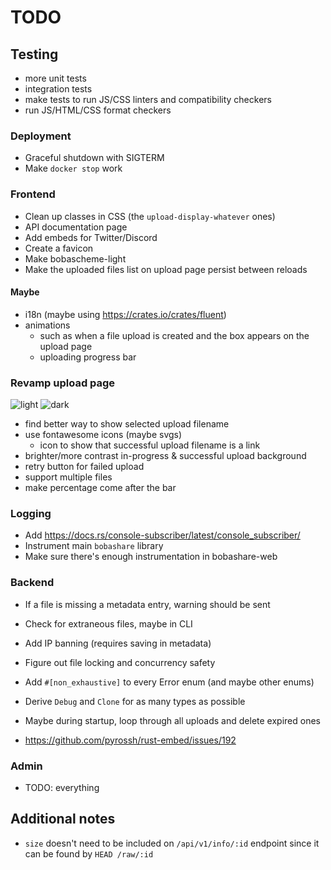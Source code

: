 # TODO

## Testing

- more unit tests
- integration tests
- make tests to run JS/CSS linters and compatibility checkers
- run JS/HTML/CSS format checkers

### Deployment

- Graceful shutdown with SIGTERM
- Make `docker stop` work

### Frontend

- Clean up classes in CSS (the `upload-display-whatever` ones)
- API documentation page
- Add embeds for Twitter/Discord
- Create a favicon
- Make bobascheme-light
- Make the uploaded files list on upload page persist between reloads

#### Maybe

- i18n (maybe using https://crates.io/crates/fluent)
- animations
  - such as when a file upload is created and the box appears on the upload page
  - uploading progress bar

### Revamp upload page

![light](https://cdn.discordapp.com/attachments/1018368926494769314/1036779113245057064/Desktop_-_1.png)
![dark](https://cdn.discordapp.com/attachments/1018368926494769314/1036779113597382779/Desktop_-_2.png)

- find better way to show selected upload filename
- use fontawesome icons (maybe svgs)
  - icon to show that successful upload filename is a link
- brighter/more contrast in-progress & successful upload background
- retry button for failed upload
- support multiple files
- make percentage come after the bar

### Logging

- Add https://docs.rs/console-subscriber/latest/console_subscriber/
- Instrument main `bobashare` library
- Make sure there's enough instrumentation in bobashare-web

### Backend

- If a file is missing a metadata entry, warning should be sent
- Check for extraneous files, maybe in CLI
- Add IP banning (requires saving in metadata)
- Figure out file locking and concurrency safety
- Add `#[non_exhaustive]` to every Error enum (and maybe other enums)
- Derive `Debug` and `Clone` for as many types as possible

- Maybe during startup, loop through all uploads and delete expired ones
- https://github.com/pyrossh/rust-embed/issues/192

### Admin

- TODO: everything

## Additional notes

- `size` doesn't need to be included on `/api/v1/info/:id` endpoint since it can be found by `HEAD /raw/:id`
